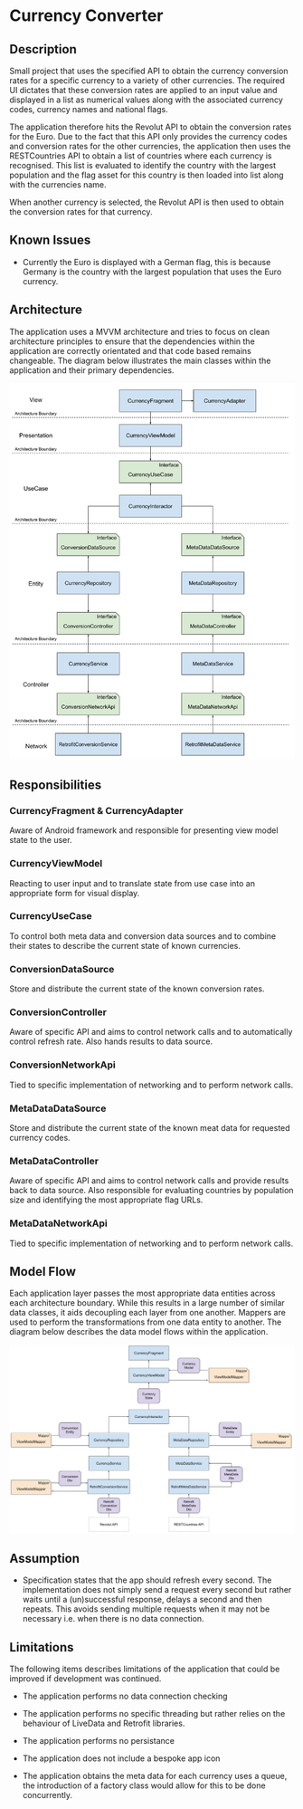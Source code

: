 # Currency Converter

## Description

Small project that uses the specified API to obtain the currency conversion rates for a specific currency to a variety of other currencies. The required UI dictates that these conversion rates are applied to an input value and displayed in a list as numerical values along with the associated currency codes, currency names and national flags.
 
The application therefore hits the Revolut API to obtain the conversion rates for the Euro. Due to the fact that this API only provides the currency codes and conversion rates for the other currencies, the application then uses the RESTCountries API to obtain a list of countries where each currency is recognised. This list is evaluated to identify the country with the largest population and the flag asset for this country is then loaded into list along with the currencies name.

When another currency is selected, the Revolut API is then used to obtain the conversion rates for that currency.

## Known Issues

* Currently the Euro is displayed with a German flag, this is because Germany is the country with the largest population that uses the Euro currency.

## Architecture

The application uses a MVVM architecture and tries to focus on clean architecture principles to ensure that the dependencies within the application are correctly orientated and that code based remains changeable. The diagram below illustrates the main classes within the application and their primary dependencies. 

![alt text](./images/ArchitectureDiagram.svg "ArchitectureDiagram")

## Responsibilities

### CurrencyFragment & CurrencyAdapter
Aware of Android framework and responsible for presenting view model state to the user.

### CurrencyViewModel
Reacting to user input and to translate state from use case into an appropriate form for visual display.

### CurrencyUseCase
To control both meta data and conversion data sources and to combine their states to describe the current state of known currencies.

### ConversionDataSource
Store and distribute the current state of the known conversion rates.

### ConversionController
Aware of specific API and aims to control network calls and to automatically control refresh rate. Also hands results to data source.

### ConversionNetworkApi
Tied to specific implementation of networking and to perform network calls.

### MetaDataDataSource
Store and distribute the current state of the known meat data for requested currency codes.

### MetaDataController
Aware of specific API and aims to control network calls and provide results back to data source. Also responsible for evaluating countries by population size and identifying the most appropriate flag URLs.

### MetaDataNetworkApi
Tied to specific implementation of networking and to perform network calls.

## Model Flow

Each application layer passes the most appropriate data entities across each architecture boundary. While this results in a large number of similar data classes, it aids decoupling each layer from one another. Mappers are used to perform the transformations from one data entity to another. The diagram below describes the data model flows within the application.

![alt text](./images/ModelFlow.svg "Model Flow Diagram")

## Assumption

* Specification states that the app should refresh every second. The implementation does not simply send a request every second but rather waits until a (un)successful response, delays a second and then repeats. This avoids sending multiple requests when it may not be necessary i.e. when there is no data connection.

## Limitations

The following items describes limitations of the application that could be improved if development was continued.

* The application performs no data connection checking

* The application performs no specific threading but rather relies on the behaviour of LiveData and Retrofit libraries.

* The application performs no persistance

* The application does not include a bespoke app icon

* The application obtains the meta data for each currency uses a queue, the introduction of a factory class would allow for this to be done concurrently.
